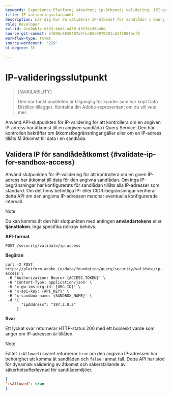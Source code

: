 ```yaml
---
keywords: Experience Platform; säkerhet; ip-åtkomst; validering; API-guide; frågetjänst; IP-verifiering
title: IP-valideringsslutpunkt
description: Lär dig hur du validerar IP-åtkomst för sandlådor i Query Service med hjälp av API-slutpunkten för IP-validering.
role: Developer
exl-id: 4ce9ab1c-e333-4ed5-a430-43ffec36a46d
source-git-commit: bf696c8836407a2fea82e9078201cb1f5004bcf8
workflow-type: tm+mt
source-wordcount: '229'
ht-degree: 3%

---
```


# IP-valideringsslutpunkt

>[!AVAILABILITY]
>
>Den här funktionaliteten är tillgänglig för kunder som har köpt Data Distiller-tillägget. Kontakta din Adobe-representant om du vill veta mer.

Använd API-slutpunkten för IP-validering för att kontrollera om en angiven IP-adress har åtkomst till en angiven sandlåda i Query Service. Den här kontrollen bekräftar om åtkomstbegränsningar gäller eller om en IP-adress tillåts få åtkomst till data i en sandlåda.

## Validera IP för sandlådeåtkomst {#validate-ip-for-sandbox-access}

Använd slutpunkten för IP-validering för att kontrollera om en given IP-adress har åtkomst till data för den angivna sandlådan. Om inga IP-begränsningar har konfigurerats för sandlådan tillåts alla IP-adresser som standard. Om det finns befintliga IP- eller CIDR-begränsningar verifierar detta API om den angivna IP-adressen matchar eventuella konfigurerade intervall.

>[!NOTE]
>
>Du kan komma åt den här slutpunkten med antingen **användartokens** eller **tjänsttoken**. Inga specifika rollkrav behövs.

**API-format**

```http
POST /security/validate/ip-access
```

**Begäran**

```shell
curl -X POST https://platform.adobe.io/data/foundation/query/security/validate/ip-access \
 -H 'Authorization: Bearer {ACCESS_TOKEN}' \
 -H 'Content-Type: application/json' \
 -H 'x-gw-ims-org-id: {ORG_ID}' \
 -H 'x-api-key: {API_KEY}' \
 -H 'x-sandbox-name: {SANDBOX_NAME}' \
 -d '{
       "ipAddress": "197.2.0.2"
     }'
```

**Svar**

Ett lyckat svar returnerar HTTP-status 200 med ett booleskt värde som anger om IP-adressen är tillåten.

>[!NOTE]
>
>Fältet `isAllowed` i svaret returnerar `true` om den angivna IP-adressen har behörighet att komma åt sandlådan och `false` i annat fall. Detta API har stöd för dynamisk validering av åtkomst och säkerställande av säkerhetsefterlevnad för sandlådemiljöer.

```json
{
"isAllowed": true
}
```
